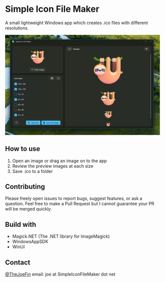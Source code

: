 # Simple Icon File Maker
A small lightweight Windows app which creates .ico files with different resolutions.

![SimpleIconFileMaker-Happy-Planet](./Readme-Images/Image-Loaded.png)


## How to use
1. Open an image or drag an image on to the app
2. Review the preview images at each size
3. Save .ico to a folder

## Contributing
Please freely open issues to report bugs, suggest features, or ask a question. Feel free to make a Pull Request but I cannot guarantee your PR will be merged quickly. 

## Build with
- Magick.NET (The .NET library for ImageMagick)
- WindowsAppSDK
- WinUI

## Contact
[@TheJoeFin](https://twitter.com/TheJoeFin)
email: joe at SimpleIconFileMaker dot net

